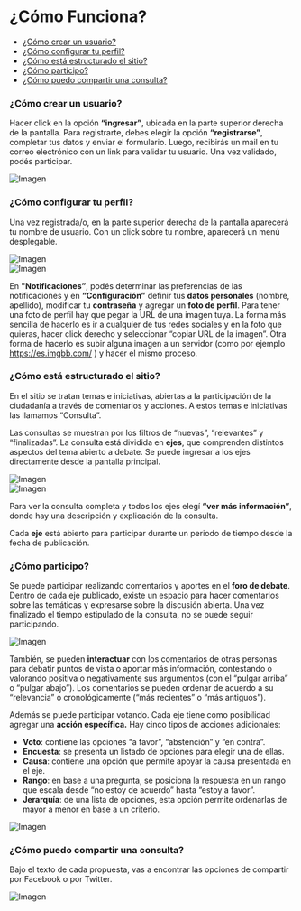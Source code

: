 # ¿Cómo Funciona?

* [¿Cómo crear un usuario?](#crear-usuario)
* [¿Cómo configurar tu perfil?](#configurar-perfil)
* [¿Cómo está estructurado el sitio?](#estructura-del-sitio)
* [¿Cómo participo?](#participacion)
* [¿Cómo puedo compartir una consulta?](#compartir-consulta)

### ¿Cómo crear un usuario? <a name="crear-usuario"></a>
Hacer click en la opción **“ingresar”**, ubicada en la parte superior derecha de la pantalla. Para registrarte, debes elegir la opción **“registrarse”**, completar tus datos y enviar el formulario. Luego, recibirás un mail en tu correo electrónico con un link para validar tu usuario. Una vez validado, podés participar.

![Imagen](/ext/lib/site/help/register.png)

### ¿Cómo configurar tu perfil? <a name="configurar-perfil"></a>
Una vez registrada/o, en la parte superior derecha de la pantalla aparecerá tu nombre de usuario. Con un click sobre tu nombre, aparecerá un menú desplegable.

![Imagen](/ext/lib/site/help/user-button.png)   
![Imagen](/ext/lib/site/help/user-dropdown.png)

En **"Notificaciones”**, podés determinar las preferencias de las notificaciones y en **“Configuración”** definir tus __datos personales__ (nombre, apellido), modificar tu __contraseña__ y agregar un __foto de perfil__. Para tener una foto de perfil hay que pegar la URL de una imagen tuya. La forma más sencilla de hacerlo es ir a cualquier de tus redes sociales y en la foto que quieras, hacer click derecho y seleccionar “copiar URL de la imagen”. Otra forma de hacerlo es subir alguna imagen a un servidor (como por ejemplo <a target="_blank" href="https://es.imgbb.com/">https://es.imgbb.com/</a> ) y hacer el mismo proceso.

### ¿Cómo está estructurado el sitio? <a name="estructura-del-sitio"></a>
En el sitio se tratan temas e iniciativas, abiertas a la participación de la ciudadanía a través de comentarios y acciones. A estos temas e iniciativas las llamamos “Consulta”.

Las consultas se muestran por los filtros de “nuevas”, “relevantes” y “finalizadas”. La consulta está dividida en **ejes**, que comprenden distintos aspectos del tema abierto a debate. Se puede ingresar a los ejes directamente desde la pantalla principal.

![Imagen](/ext/lib/site/help/consultas-search.png)   
![Imagen](/ext/lib/site/help/consulta-topics.png)

Para ver la consulta completa y todos los ejes elegí **“ver más información”**, donde hay una descripción y explicación de la consulta.

Cada **eje** está abierto para participar durante un periodo de tiempo desde la fecha de publicación.

### ¿Cómo participo? <a name="participacion"></a>

Se puede participar realizando comentarios y aportes en el **foro de debate**. Dentro de cada eje publicado, existe un espacio para hacer comentarios sobre las temáticas y expresarse sobre la discusión abierta. Una vez finalizado el tiempo estipulado de la consulta, no se puede seguir participando.

![Imagen](/ext/lib/site/help/comentarios.png)

También, se pueden **interactuar** con los comentarios de otras personas para debatir puntos de vista o aportar más información, contestando o valorando positiva o negativamente sus argumentos (con el “pulgar arriba” o “pulgar abajo”). Los comentarios se pueden ordenar de acuerdo a su “relevancia” o cronológicamente (“más recientes” o “más antiguos”).

Además se puede participar votando. Cada eje tiene como posibilidad agregar una **acción específica.** Hay cinco tipos de acciones adicionales:

 - **Voto**: contiene las opciones “a favor”, “abstención” y “en contra”.
 - **Encuesta**: se presenta un listado de opciones para elegir una de ellas.
 - **Causa**: contiene una opción que permite apoyar la causa presentada en el eje.
 - **Rango**: en base a una pregunta, se posiciona la respuesta en un rango que escala desde “no estoy de acuerdo” hasta “estoy a favor”.
 - **Jerarquía**: de una lista de opciones, esta opción permite ordenarlas de mayor a menor en base a un criterio.

![Imagen](/ext/lib/site/help/accion-voto.png)

### ¿Cómo puedo compartir una consulta? <a name="compartir-consulta"></a>
Bajo el texto de cada propuesta, vas a encontrar las opciones de compartir por Facebook o por Twitter.

![Imagen](/ext/lib/site/help/share-topic.png)
